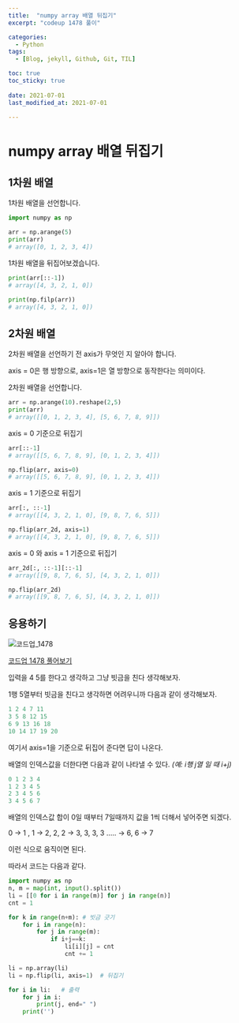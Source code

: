 ```yaml
---
title:  "numpy array 배열 뒤집기"
excerpt: "codeup 1478 풀이"

categories:
  - Python
tags:
  - [Blog, jekyll, Github, Git, TIL]

toc: true
toc_sticky: true
 
date: 2021-07-01
last_modified_at: 2021-07-01

---
```


# numpy array 배열 뒤집기

## 1차원 배열

1차원 배열을 선언합니다.

```python
import numpy as np

arr = np.arange(5)
print(arr)
# array([0, 1, 2, 3, 4])
```

1차원 배열을 뒤집어보겠습니다.

```python
print(arr[::-1])
# array([4, 3, 2, 1, 0])

print(np.filp(arr))
# array([4, 3, 2, 1, 0])
```

## 2차원 배열

2차원 배열을 선언하기 전 axis가 무엇인 지 알아야 합니다.

axis = 0은 행 방향으로, axis=1은 열 방향으로 동작한다는 의미이다.

2차원 배열을 선언합니다.

```python
arr = np.arange(10).reshape(2,5)
print(arr)
# array([[0, 1, 2, 3, 4], [5, 6, 7, 8, 9]])
```

axis = 0 기준으로 뒤집기

```python
arr[::-1]
# array([[5, 6, 7, 8, 9], [0, 1, 2, 3, 4]])

np.flip(arr, axis=0)
# array([[5, 6, 7, 8, 9], [0, 1, 2, 3, 4]])
```

axis = 1 기준으로 뒤집기

```python
arr[:, ::-1]
# array([[4, 3, 2, 1, 0], [9, 8, 7, 6, 5]])

np.flip(arr_2d, axis=1) 
# array([[4, 3, 2, 1, 0], [9, 8, 7, 6, 5]])
```

axis = 0 와 axis = 1 기준으로 뒤집기

```python
arr_2d[:, ::-1][::-1]
# array([[9, 8, 7, 6, 5], [4, 3, 2, 1, 0]])

np.flip(arr_2d)
# array([[9, 8, 7, 6, 5], [4, 3, 2, 1, 0]])
```

## 응용하기

![코드업_1478](https://user-images.githubusercontent.com/76248669/123981882-9124e680-d9fd-11eb-918c-0d32d86f5ab9.png)

[코드업 1478 풀어보기](https://codeup.kr/problem.php?id=1478)

입력을 4 5를 한다고 생각하고 그냥 빗금을 친다 생각해보자.

1행 5열부터 빗금을 친다고 생각하면 어려우니까 다음과 같이 생각해보자. 

```python
1 2 4 7 11
3 5 8 12 15
6 9 13 16 18
10 14 17 19 20
```

여기서 axis=1을 기준으로 뒤집어 준다면 답이 나온다.

배열의 인덱스값을 더한다면 다음과 같이 나타낼 수 있다. *(예: i행 j열 일 때 i+j)*

```python
0 1 2 3 4
1 2 3 4 5
2 3 4 5 6
3 4 5 6 7
```

배열의 인덱스값 합이 0일 때부터 7일때까지 값을 1씩 더해서 넣어주면 되겠다.

0 → 1 , 1 → 2, 2, 2 → 3, 3, 3, 3 ..... → 6, 6 → 7

이런 식으로 움직이면 된다.

따라서 코드는 다음과 같다. 

```python
import numpy as np
n, m = map(int, input().split())
li = [[0 for i in range(m)] for j in range(n)] 
cnt = 1

for k in range(n+m): # 빗금 긋기
    for i in range(n):
        for j in range(m):
            if i+j==k:
                li[i][j] = cnt
                cnt += 1

li = np.array(li)
li = np.flip(li, axis=1)  # 뒤집기

for i in li:   # 출력
    for j in i:
        print(j, end=" ")
    print('')

```


